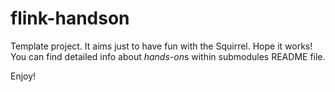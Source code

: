 # flink-handson
Template project. It aims just to have fun with the Squirrel. Hope it works!
You can find detailed info about *hands-on*s within submodules README file.

Enjoy!

